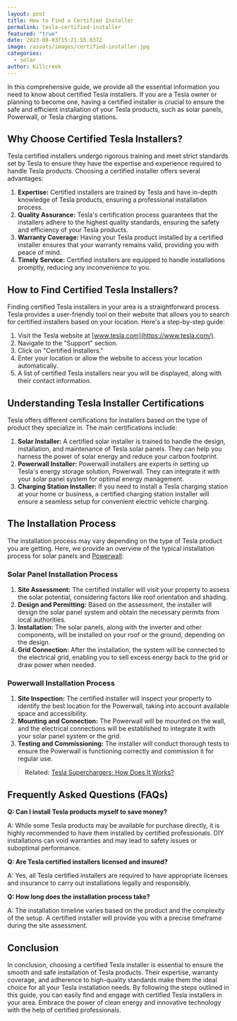 ```yaml
---
layout: post
title: How to Find a Certified Installer
permalink: tesla-certified-installer
featured: "true"
date: 2023-08-03T15:21:55.037Z
image: /assets/images/certified-installer.jpg
categories:
  - solar
author: Killcreek
---
```

In this comprehensive guide, we provide all the essential information you need to know about certified Tesla installers. If you are a Tesla owner or planning to become one, having a certified installer is crucial to ensure the safe and efficient installation of your Tesla products, such as solar panels, Powerwall, or Tesla charging stations.

## Why Choose Certified Tesla Installers?

Tesla certified installers undergo rigorous training and meet strict standards set by Tesla to ensure they have the expertise and experience required to handle Tesla products. Choosing a certified installer offers several advantages:

1. **Expertise:** Certified installers are trained by Tesla and have in-depth knowledge of Tesla products, ensuring a professional installation process.
2. **Quality Assurance:** Tesla's certification process guarantees that the installers adhere to the highest quality standards, ensuring the safety and efficiency of your Tesla products.
3. **Warranty Coverage:** Having your Tesla product installed by a certified installer ensures that your warranty remains valid, providing you with peace of mind.
4. **Timely Service:** Certified installers are equipped to handle installations promptly, reducing any inconvenience to you.

## How to Find Certified Tesla Installers?

Finding certified Tesla installers in your area is a straightforward process. Tesla provides a user-friendly tool on their website that allows you to search for certified installers based on your location. Here's a step-by-step guide:

1. Visit the Tesla website at [www.tesla.com](https://www.tesla.com/).
2. Navigate to the "Support" section.
3. Click on "Certified Installers."
4. Enter your location or allow the website to access your location automatically.
5. A list of certified Tesla installers near you will be displayed, along with their contact information.

## Understanding Tesla Installer Certifications

Tesla offers different certifications for installers based on the type of product they specialize in. The main certifications include:

1. **Solar Installer:** A certified solar installer is trained to handle the design, installation, and maintenance of Tesla solar panels. They can help you harness the power of solar energy and reduce your carbon footprint.
2. **Powerwall Installer:** Powerwall installers are experts in setting up Tesla's energy storage solution, Powerwall. They can integrate it with your solar panel system for optimal energy management.
3. **Charging Station Installer:** If you need to install a Tesla charging station at your home or business, a certified charging station installer will ensure a seamless setup for convenient electric vehicle charging.

## The Installation Process

The installation process may vary depending on the type of Tesla product you are getting. Here, we provide an overview of the typical installation process for solar panels and [Powerwall](/everything-you-need-to-know-about-the-tesla-powerwall/):

### Solar Panel Installation Process

1. **Site Assessment:** The certified installer will visit your property to assess the solar potential, considering factors like roof orientation and shading.
2. **Design and Permitting:** Based on the assessment, the installer will design the solar panel system and obtain the necessary permits from local authorities.
3. **Installation:** The solar panels, along with the inverter and other components, will be installed on your roof or the ground, depending on the design.
4. **Grid Connection:** After the installation, the system will be connected to the electrical grid, enabling you to sell excess energy back to the grid or draw power when needed.

### Powerwall Installation Process

1. **Site Inspection:** The certified installer will inspect your property to identify the best location for the Powerwall, taking into account available space and accessibility.
2. **Mounting and Connection:** The Powerwall will be mounted on the wall, and the electrical connections will be established to integrate it with your solar panel system or the grid.
3. **Testing and Commissioning:** The installer will conduct thorough tests to ensure the Powerwall is functioning correctly and commission it for regular use.

> **R﻿elated:**   <!--StartFragment-->[Tesla Superchargers: How Does It Works?](/tesla-superchargers-how-does-it-works/)
>
>  

## Frequently Asked Questions (FAQs)

**Q: Can I install Tesla products myself to save money?**

A: While some Tesla products may be available for purchase directly, it is highly recommended to have them installed by certified professionals. DIY installations can void warranties and may lead to safety issues or suboptimal performance.

**Q: Are Tesla certified installers licensed and insured?**

A: Yes, all Tesla certified installers are required to have appropriate licenses and insurance to carry out installations legally and responsibly.

**Q: How long does the installation process take?**

A: The installation timeline varies based on the product and the complexity of the setup. A certified installer will provide you with a precise timeframe during the site assessment.

## Conclusion

In conclusion, choosing a certified Tesla installer is essential to ensure the smooth and safe installation of Tesla products. Their expertise, warranty coverage, and adherence to high-quality standards make them the ideal choice for all your Tesla installation needs. By following the steps outlined in this guide, you can easily find and engage with certified Tesla installers in your area. Embrace the power of clean energy and innovative technology with the help of certified professionals.